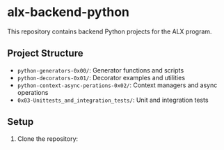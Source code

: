 # alx-backend-python

This repository contains backend Python projects for the ALX program.

## Project Structure

- `python-generators-0x00/`: Generator functions and scripts
- `python-decorators-0x01/`: Decorator examples and utilities
- `python-context-async-perations-0x02/`: Context managers and async operations
- `0x03-Unittests_and_integration_tests/`: Unit and integration tests

## Setup

1. Clone the repository: